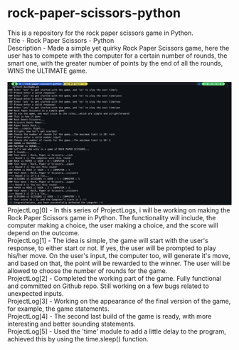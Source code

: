 # rock-paper-scissors-python
This is a repository for the rock paper scissors game in Python.</br>
Title - Rock Paper Scissors - Python </br>
Description - Made a simple yet quirky Rock Paper Scissors game, here the user has to compete with the computer for a certain number of rounds, the smart one, with the greater number of points by the end of all the rounds, WINS the ULTIMATE game. </br>
</br>
<img width="1440" alt="Working of the Program shown in a screenshot." src="images/Screenshot 2023-01-28 at 04.37.54.png">
</br>
ProjectLog[0] - In this series of ProjectLogs, i will be working on making the Rock Paper Scissors game in Python. The functionality will include, the computer making a choice, the user making a choice, and the score will depend on the outcome. </br>
ProjectLog[1] - The idea is simple, the game will start with the user's response, to either start or not. If yes, the user will be prompted to play his/her move. On the user's input, the computer too, will generate it's move, and based on that, the point will be rewarded to the winner. The user will be allowed to choose the number of rounds for the game. </br>
ProjectLog[2] - Completed the working part of the game. Fully functional and committed on Github repo. Still working on a few bugs related to unexpected inputs. </br>
ProjectLog[3] - Working on the appearance of the final version of the game, for example, the game statements. </br>
ProjectLog[4] - The second last build of the game is ready, with more interesting and better sounding statements. </br>
ProjectLog[5] - Used the 'time' module to add a little delay to the program, achieved this by using the time.sleep() function. </br>